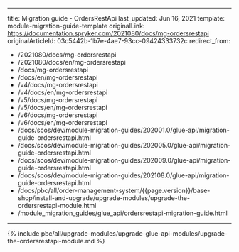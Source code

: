   
---
title: Migration guide - OrdersRestApi
last_updated: Jun 16, 2021
template: module-migration-guide-template
originalLink: https://documentation.spryker.com/2021080/docs/mg-ordersrestapi
originalArticleId: 03c5442b-1b7e-4ae7-93cc-09424333732c
redirect_from:
  - /2021080/docs/mg-ordersrestapi
  - /2021080/docs/en/mg-ordersrestapi
  - /docs/mg-ordersrestapi
  - /docs/en/mg-ordersrestapi
  - /v4/docs/mg-ordersrestapi
  - /v4/docs/en/mg-ordersrestapi
  - /v5/docs/mg-ordersrestapi
  - /v5/docs/en/mg-ordersrestapi
  - /v6/docs/mg-ordersrestapi
  - /v6/docs/en/mg-ordersrestapi
  - /docs/scos/dev/module-migration-guides/202001.0/glue-api/migration-guide-ordersrestapi.html
  - /docs/scos/dev/module-migration-guides/202005.0/glue-api/migration-guide-ordersrestapi.html
  - /docs/scos/dev/module-migration-guides/202009.0/glue-api/migration-guide-ordersrestapi.html
  - /docs/scos/dev/module-migration-guides/202108.0/glue-api/migration-guide-ordersrestapi.html
  - /docs/pbc/all/order-management-system/{{page.version}}/base-shop/install-and-upgrade/upgrade-modules/upgrade-the-ordersrestapi-module.html
  - /module_migration_guides/glue_api/ordersrestapi-migration-guide.html
---

{% include pbc/all/upgrade-modules/upgrade-glue-api-modules/upgrade-the-ordersrestapi-module.md %} <!-- To edit, see /_includes/pbc/all/upgrade-modules/upgrade-glue-api-modules/upgrade-the-ordersrestapi-module.md -->
